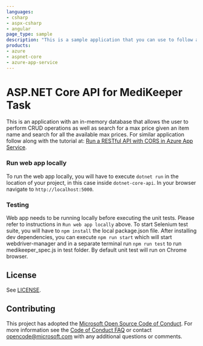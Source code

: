 ```yaml
---
languages:
- csharp
- aspx-csharp
- angular
page_type: sample
description: "This is a sample application that you can use to follow along with the Run a RESTful API with CORS in Azure App Service tutorial."
products:
- azure
- aspnet-core
- azure-app-service
---
```


# ASP.NET Core API for MediKeeper Task

This is an application with an in-memory database that allows the user to perform CRUD operations as well as search for a max price given an item name and search for all the available max prices.
For similar application follow along with the tutorial at: 
[Run a RESTful API with CORS in Azure App Service](https://docs.microsoft.com/azure/app-service/app-service-web-tutorial-rest-api). 

  
### Run web app locally
To run the web app locally, you will have to execute `dotnet run` in the location of your project, in this case inside `dotnet-core-api`. In your browser navigate to `http://localhost:5000`.

### Testing
Web app needs to be running locally before executing the unit tests. Please refer to instructions in `Run web app locally` above.
To start Selenium test suite, you will have to `npm install` the local package.json file. After installing dev dependencies, you can execute `npm run start` which will start webdriver-manager and in a separate terminal run `npm run test` to run medikeeper_spec.js in test folder. By default unit test will run on Chrome browser.

## License

See [LICENSE](https://github.com/zannely/medi-keeper/blob/master/LICENSE.md).

## Contributing

This project has adopted the [Microsoft Open Source Code of Conduct](https://opensource.microsoft.com/codeofconduct/). For more information see the [Code of Conduct FAQ](https://opensource.microsoft.com/codeofconduct/faq/) or contact [opencode@microsoft.com](mailto:opencode@microsoft.com) with any additional questions or comments.
